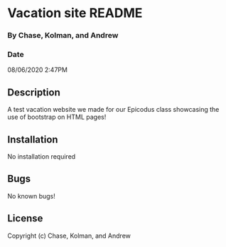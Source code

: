 # Vacation site README

### By Chase, Kolman, and Andrew

### Date
08/06/2020 2:47PM

## Description
A test vacation website we made for our Epicodus class showcasing the use of bootstrap on HTML pages!

## Installation
No installation required

## Bugs
No known bugs!

## License
Copyright (c) Chase, Kolman, and Andrew
